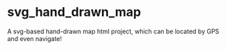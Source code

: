 # svg_hand_drawn_map
A svg-based hand-drawn map html project, which can be located by GPS and even navigate!
